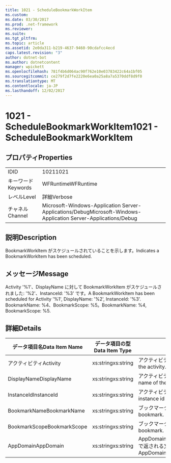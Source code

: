 ```yaml
---
title: 1021 - ScheduleBookmarkWorkItem
ms.custom: 
ms.date: 03/30/2017
ms.prod: .net-framework
ms.reviewer: 
ms.suite: 
ms.tgt_pltfrm: 
ms.topic: article
ms.assetid: 2e0da311-b219-4637-9460-90cdafcc4ecd
caps.latest.revision: "3"
author: dotnet-bot
ms.author: dotnetcontent
manager: wpickett
ms.openlocfilehash: 781f4b6d064ac90f762e10e03783422c64a1bf05
ms.sourcegitcommit: ce279f2d7fe2220e6ea0a25a8a7a5370ddf8d9f0
ms.translationtype: MT
ms.contentlocale: ja-JP
ms.lasthandoff: 12/02/2017
---
```

# <a name="1021---schedulebookmarkworkitem"></a><span data-ttu-id="6a6dd-102">1021 - ScheduleBookmarkWorkItem</span><span class="sxs-lookup"><span data-stu-id="6a6dd-102">1021 - ScheduleBookmarkWorkItem</span></span>
## <a name="properties"></a><span data-ttu-id="6a6dd-103">プロパティ</span><span class="sxs-lookup"><span data-stu-id="6a6dd-103">Properties</span></span>  
  
|||  
|-|-|  
|<span data-ttu-id="6a6dd-104">ID</span><span class="sxs-lookup"><span data-stu-id="6a6dd-104">ID</span></span>|<span data-ttu-id="6a6dd-105">1021</span><span class="sxs-lookup"><span data-stu-id="6a6dd-105">1021</span></span>|  
|<span data-ttu-id="6a6dd-106">キーワード</span><span class="sxs-lookup"><span data-stu-id="6a6dd-106">Keywords</span></span>|<span data-ttu-id="6a6dd-107">WFRuntime</span><span class="sxs-lookup"><span data-stu-id="6a6dd-107">WFRuntime</span></span>|  
|<span data-ttu-id="6a6dd-108">レベル</span><span class="sxs-lookup"><span data-stu-id="6a6dd-108">Level</span></span>|<span data-ttu-id="6a6dd-109">詳細</span><span class="sxs-lookup"><span data-stu-id="6a6dd-109">Verbose</span></span>|  
|<span data-ttu-id="6a6dd-110">チャネル</span><span class="sxs-lookup"><span data-stu-id="6a6dd-110">Channel</span></span>|<span data-ttu-id="6a6dd-111">Microsoft-Windows-Application Server-Applications/Debug</span><span class="sxs-lookup"><span data-stu-id="6a6dd-111">Microsoft-Windows-Application Server-Applications/Debug</span></span>|  
  
## <a name="description"></a><span data-ttu-id="6a6dd-112">説明</span><span class="sxs-lookup"><span data-stu-id="6a6dd-112">Description</span></span>  
 <span data-ttu-id="6a6dd-113">BookmarkWorkItem がスケジュールされていることを示します。</span><span class="sxs-lookup"><span data-stu-id="6a6dd-113">Indicates a BookmarkWorkItem has been scheduled.</span></span>  
  
## <a name="message"></a><span data-ttu-id="6a6dd-114">メッセージ</span><span class="sxs-lookup"><span data-stu-id="6a6dd-114">Message</span></span>  
 <span data-ttu-id="6a6dd-115">Activity '%1'、DisplayName に対して BookmarkWorkItem がスケジュールされました: '%2'、InstanceId: '%3' です。</span><span class="sxs-lookup"><span data-stu-id="6a6dd-115">A BookmarkWorkItem has been scheduled for Activity '%1', DisplayName: '%2', InstanceId: '%3'.</span></span>  <span data-ttu-id="6a6dd-116">BookmarkName: %4、BookmarkScope: %5。</span><span class="sxs-lookup"><span data-stu-id="6a6dd-116">BookmarkName: %4, BookmarkScope: %5.</span></span>  
  
## <a name="details"></a><span data-ttu-id="6a6dd-117">詳細</span><span class="sxs-lookup"><span data-stu-id="6a6dd-117">Details</span></span>  
  
|<span data-ttu-id="6a6dd-118">データ項目名</span><span class="sxs-lookup"><span data-stu-id="6a6dd-118">Data Item Name</span></span>|<span data-ttu-id="6a6dd-119">データ項目の型</span><span class="sxs-lookup"><span data-stu-id="6a6dd-119">Data Item Type</span></span>|<span data-ttu-id="6a6dd-120">説明</span><span class="sxs-lookup"><span data-stu-id="6a6dd-120">Description</span></span>|  
|--------------------|--------------------|-----------------|  
|<span data-ttu-id="6a6dd-121">アクティビティ</span><span class="sxs-lookup"><span data-stu-id="6a6dd-121">Activity</span></span>|<span data-ttu-id="6a6dd-122">xs:string</span><span class="sxs-lookup"><span data-stu-id="6a6dd-122">xs:string</span></span>|<span data-ttu-id="6a6dd-123">アクティビティの型名。</span><span class="sxs-lookup"><span data-stu-id="6a6dd-123">The type name of the activity.</span></span>|  
|<span data-ttu-id="6a6dd-124">DisplayName</span><span class="sxs-lookup"><span data-stu-id="6a6dd-124">DisplayName</span></span>|<span data-ttu-id="6a6dd-125">xs:string</span><span class="sxs-lookup"><span data-stu-id="6a6dd-125">xs:string</span></span>|<span data-ttu-id="6a6dd-126">アクティビティの表示名。</span><span class="sxs-lookup"><span data-stu-id="6a6dd-126">The display name of the activity.</span></span>|  
|<span data-ttu-id="6a6dd-127">InstanceId</span><span class="sxs-lookup"><span data-stu-id="6a6dd-127">InstanceId</span></span>|<span data-ttu-id="6a6dd-128">xs:string</span><span class="sxs-lookup"><span data-stu-id="6a6dd-128">xs:string</span></span>|<span data-ttu-id="6a6dd-129">アクティビティのインスタンス ID。</span><span class="sxs-lookup"><span data-stu-id="6a6dd-129">The instance id of the activity.</span></span>|  
|<span data-ttu-id="6a6dd-130">BookmarkName</span><span class="sxs-lookup"><span data-stu-id="6a6dd-130">BookmarkName</span></span>|<span data-ttu-id="6a6dd-131">xs:string</span><span class="sxs-lookup"><span data-stu-id="6a6dd-131">xs:string</span></span>|<span data-ttu-id="6a6dd-132">ブックマークの名前。</span><span class="sxs-lookup"><span data-stu-id="6a6dd-132">The name of the bookmark.</span></span>|  
|<span data-ttu-id="6a6dd-133">BookmarkScope</span><span class="sxs-lookup"><span data-stu-id="6a6dd-133">BookmarkScope</span></span>|<span data-ttu-id="6a6dd-134">xs:string</span><span class="sxs-lookup"><span data-stu-id="6a6dd-134">xs:string</span></span>|<span data-ttu-id="6a6dd-135">ブックマークのスコープ。</span><span class="sxs-lookup"><span data-stu-id="6a6dd-135">The scope of the bookmark.</span></span>|  
|<span data-ttu-id="6a6dd-136">AppDomain</span><span class="sxs-lookup"><span data-stu-id="6a6dd-136">AppDomain</span></span>|<span data-ttu-id="6a6dd-137">xs:string</span><span class="sxs-lookup"><span data-stu-id="6a6dd-137">xs:string</span></span>|<span data-ttu-id="6a6dd-138">AppDomain.CurrentDomain.FriendlyName で返される文字列。</span><span class="sxs-lookup"><span data-stu-id="6a6dd-138">The string returned by AppDomain.CurrentDomain.FriendlyName.</span></span>|

